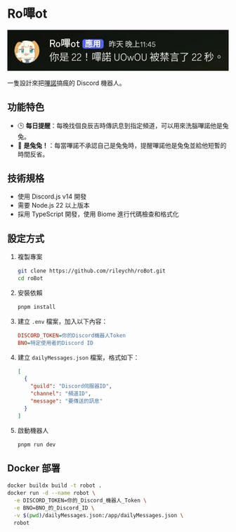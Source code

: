 # Ro嗶ot

![22](22.webp)

一隻設計來把[嗶諾](https://x.com/bnoecho030220)搞瘋的 Discord 機器人。

## 功能特色

- 🕒 **每日提醒**：每晚找個良辰吉時傳訊息到指定頻道，可以用來洗腦嗶諾他是兔兔。
- 🐰 **是兔兔！**：每當嗶諾不承認自己是兔兔時，提醒嗶諾他是兔兔並給他短暫的時間反省。

## 技術規格

- 使用 Discord.js v14 開發
- 需要 Node.js 22 以上版本
- 採用 TypeScript 開發，使用 Biome 進行代碼檢查和格式化

## 設定方式

1. 複製專案

   ```bash
   git clone https://github.com/rileychh/roBot.git
   cd roBot
   ```

2. 安裝依賴

   ```bash
   pnpm install
   ```

3. 建立 `.env` 檔案，加入以下內容：

   ```ini
   DISCORD_TOKEN=你的Discord機器人Token
   BNO=特定使用者的Discord ID
   ```

4. 建立 `dailyMessages.json` 檔案，格式如下：

   ```json
   [
     {
       "guild": "Discord伺服器ID",
       "channel": "頻道ID",
       "message": "要傳送的訊息"
     }
   ]
   ```

5. 啟動機器人

   ```bash
   pnpm run dev
   ```

## Docker 部署

```bash
docker buildx build -t robot .
docker run -d --name robot \
  -e DISCORD_TOKEN=你的_Discord_機器人_Token \
  -e BNO=BNO_的_Discord_ID \
  -v $(pwd)/dailyMessages.json:/app/dailyMessages.json \
  robot
```
